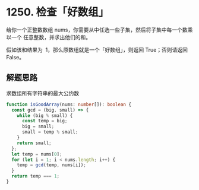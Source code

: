 # 1250. 检查「好数组」

给你一个正整数数组 nums，你需要从中任选一些子集，然后将子集中每一个数乘以一个 任意整数，并求出他们的和。

假如该和结果为  1，那么原数组就是一个「好数组」，则返回 True；否则请返回 False。

## 解题思路

求数组所有字符串的最大公约数

```typescript
function isGoodArray(nums: number[]): boolean {
  const gcd = (big, small) => {
    while (big % small) {
      const temp = big;
      big = small;
      small = temp % small;
    }
    return small;
  };
  let temp = nums[0];
  for (let i = 1; i < nums.length; i++) {
    temp = gcd(temp, nums[i]);
  }
  return temp === 1;
}
```
